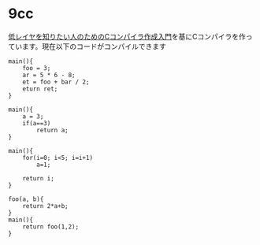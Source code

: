 # 9cc

[低レイヤを知りたい人のためのCコンパイラ作成入門](https://www.sigbus.info/compilerbook)を基にCコンパイラを作っています。現在以下のコードがコンパイルできます

```
main(){
	foo = 3;
	ar = 5 * 6 - 8;
	et = foo + bar / 2;
	eturn ret; 
}
```

```
main(){
	a = 3;
	if(a==3)
		return a;
}
```

```
main(){
	for(i=0; i<5; i=i+1)
		a=1;

	return i;
}
```

```
foo(a, b){
	return 2*a+b;
}
main(){
	return foo(1,2);
}
```
